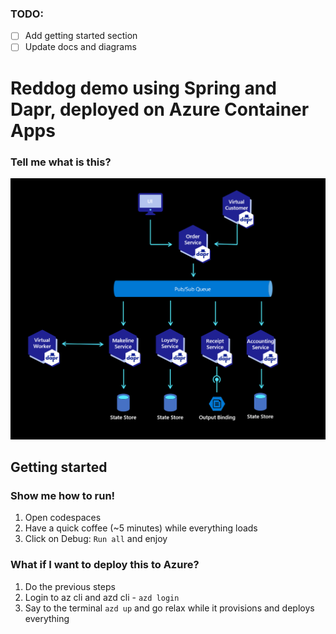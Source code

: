 ### TODO:

- [ ] Add getting started section
- [ ] Update docs and diagrams

# Reddog demo using Spring and Dapr, deployed on Azure Container Apps

### Tell me what is this?

![Diagram](/docs/images/reddog_code.png "Reddog Diagram")


## Getting started

### Show me how to run!

1. Open codespaces
2. Have a quick coffee (~5 minutes) while everything loads
3. Click on Debug: `Run all` and enjoy

### What if I want to deploy this to Azure?

1. Do the previous steps
2. Login to az cli and azd cli - `azd login`
3. Say to the terminal `azd up` and go relax while it provisions and deploys everything


